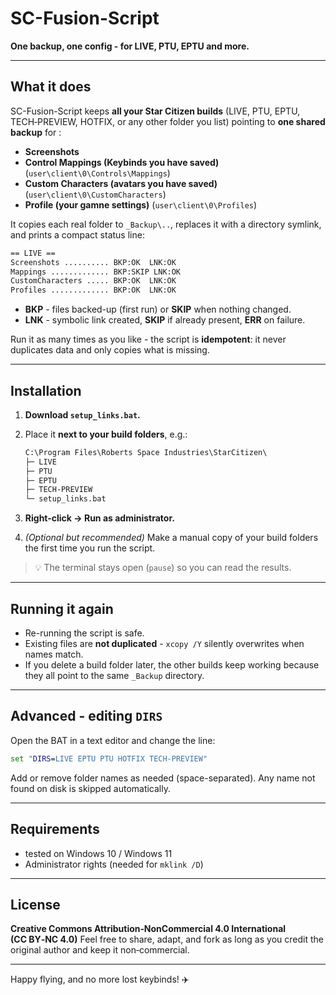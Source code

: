 # SC-Fusion-Script

**One backup, one config - for LIVE, PTU, EPTU and more.**

---

## What it does

SC-Fusion-Script keeps **all your Star Citizen builds** (LIVE, PTU, EPTU, TECH‑PREVIEW, HOTFIX, or any other folder you list) pointing to **one shared backup** for :

* **Screenshots**
* **Control Mappings (Keybinds you have saved)** (`user\client\0\Controls\Mappings`)
* **Custom Characters (avatars you have saved)** (`user\client\0\CustomCharacters`)
* **Profile (your gamne settings)** (`user\client\0\Profiles`)

It copies each real folder to `_Backup\..`, replaces it with a directory symlink, and prints a compact status line:

```cmd
== LIVE ==
Screenshots .......... BKP:OK  LNK:OK
Mappings ............. BKP:SKIP LNK:OK
CustomCharacters ..... BKP:OK  LNK:OK
Profiles ............. BKP:OK  LNK:OK
```

* **BKP** - files backed-up (first run) or **SKIP** when nothing changed.
* **LNK** - symbolic link created, **SKIP** if already present, **ERR** on failure.

Run it as many times as you like - the script is **idempotent**: it never duplicates data and only copies what is missing.

---

## Installation

1. **Download `setup_links.bat`.**
2. Place it **next to your build folders**, e.g.:

   ```txt
   C:\Program Files\Roberts Space Industries\StarCitizen\
   ├─ LIVE
   ├─ PTU
   ├─ EPTU
   ├─ TECH-PREVIEW
   └─ setup_links.bat
   ```
3. **Right-click -> Run as administrator.**
4. *(Optional but recommended)* Make a manual copy of your build folders the first time you run the script.

> 💡 The terminal stays open (`pause`) so you can read the results.

---

## Running it again

* Re-running the script is safe.
* Existing files are **not duplicated** - `xcopy /Y` silently overwrites when names match.
* If you delete a build folder later, the other builds keep working because they all point to the same `_Backup` directory.

---

## Advanced - editing `DIRS`

Open the BAT in a text editor and change the line:

```bat
set "DIRS=LIVE EPTU PTU HOTFIX TECH-PREVIEW"
```

Add or remove folder names as needed (space-separated). Any name not found on disk is skipped automatically.

---

## Requirements

* tested on Windows 10 / Windows 11
* Administrator rights (needed for `mklink /D`)

---

## License

**Creative Commons Attribution‑NonCommercial 4.0 International (CC BY‑NC 4.0)**
Feel free to share, adapt, and fork as long as you credit the original author and keep it non‑commercial.

---

Happy flying, and no more lost keybinds! ✈️
